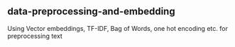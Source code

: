 ## data-preprocessing-and-embedding 

Using Vector embeddings, TF-IDF, Bag of Words, one hot encoding etc. for preprocessing text
